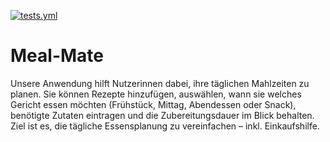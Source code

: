 [![tests.yml](https://github.com/AkpolatBerkin/Meal-Mate_BackEnd/actions/workflows/tests.yml/badge.svg)](https://github.com/AkpolatBerkin/Meal-Mate_BackEnd/actions/workflows/tests.yml)

# Meal-Mate

Unsere Anwendung hilft Nutzerinnen dabei, ihre täglichen Mahlzeiten zu planen. Sie können Rezepte hinzufügen, auswählen, wann sie welches Gericht essen möchten (Frühstück, Mittag, Abendessen oder Snack), benötigte Zutaten eintragen und die Zubereitungsdauer im Blick behalten. Ziel ist es, die tägliche Essensplanung zu vereinfachen – inkl. Einkaufshilfe.